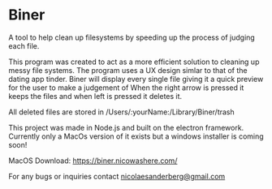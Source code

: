 # Biner
A tool to help clean up filesystems by speeding up the process of judging each file.

This program was created to act as a more efficient solution to cleaning up messy file systems.
The program uses a UX design simlar to that of the dating app tinder.
Biner will display every single file giving it a quick preview for the user to make a judgement of
When the right arrow is pressed it keeps the files and when left is pressed it deletes it.

All deleted files are stored in /Users/:yourName:/Library/Biner/trash

This project was made in Node.js and built on the electron framework.
Currently only a MacOs version of it exists but a windows installer is coming soon!

MacOS Download: https://biner.nicowashere.com/

For any bugs or inquiries contact nicolaesanderberg@gmail.com
